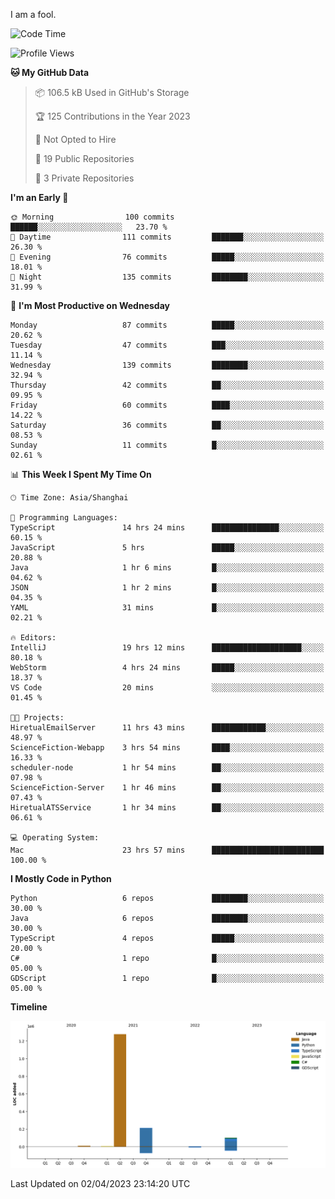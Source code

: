 I am a fool.

<!--START_SECTION:waka-->
![Code Time](http://img.shields.io/badge/Code%20Time-247%20hrs%2049%20mins-blue)

![Profile Views](http://img.shields.io/badge/Profile%20Views-3-blue)

**🐱 My GitHub Data** 

> 📦 106.5 kB Used in GitHub's Storage 
 > 
> 🏆 125 Contributions in the Year 2023
 > 
> 🚫 Not Opted to Hire
 > 
> 📜 19 Public Repositories 
 > 
> 🔑 3 Private Repositories 
 > 
**I'm an Early 🐤** 

```text
🌞 Morning                100 commits         ██████░░░░░░░░░░░░░░░░░░░   23.70 % 
🌆 Daytime                111 commits         ███████░░░░░░░░░░░░░░░░░░   26.30 % 
🌃 Evening                76 commits          █████░░░░░░░░░░░░░░░░░░░░   18.01 % 
🌙 Night                  135 commits         ████████░░░░░░░░░░░░░░░░░   31.99 % 
```
📅 **I'm Most Productive on Wednesday** 

```text
Monday                   87 commits          █████░░░░░░░░░░░░░░░░░░░░   20.62 % 
Tuesday                  47 commits          ███░░░░░░░░░░░░░░░░░░░░░░   11.14 % 
Wednesday                139 commits         ████████░░░░░░░░░░░░░░░░░   32.94 % 
Thursday                 42 commits          ██░░░░░░░░░░░░░░░░░░░░░░░   09.95 % 
Friday                   60 commits          ████░░░░░░░░░░░░░░░░░░░░░   14.22 % 
Saturday                 36 commits          ██░░░░░░░░░░░░░░░░░░░░░░░   08.53 % 
Sunday                   11 commits          █░░░░░░░░░░░░░░░░░░░░░░░░   02.61 % 
```


📊 **This Week I Spent My Time On** 

```text
🕑︎ Time Zone: Asia/Shanghai

💬 Programming Languages: 
TypeScript               14 hrs 24 mins      ███████████████░░░░░░░░░░   60.15 % 
JavaScript               5 hrs               █████░░░░░░░░░░░░░░░░░░░░   20.88 % 
Java                     1 hr 6 mins         █░░░░░░░░░░░░░░░░░░░░░░░░   04.62 % 
JSON                     1 hr 2 mins         █░░░░░░░░░░░░░░░░░░░░░░░░   04.35 % 
YAML                     31 mins             █░░░░░░░░░░░░░░░░░░░░░░░░   02.21 % 

🔥 Editors: 
IntelliJ                 19 hrs 12 mins      ████████████████████░░░░░   80.18 % 
WebStorm                 4 hrs 24 mins       █████░░░░░░░░░░░░░░░░░░░░   18.37 % 
VS Code                  20 mins             ░░░░░░░░░░░░░░░░░░░░░░░░░   01.45 % 

🐱‍💻 Projects: 
HiretualEmailServer      11 hrs 43 mins      ████████████░░░░░░░░░░░░░   48.97 % 
ScienceFiction-Webapp    3 hrs 54 mins       ████░░░░░░░░░░░░░░░░░░░░░   16.33 % 
scheduler-node           1 hr 54 mins        ██░░░░░░░░░░░░░░░░░░░░░░░   07.98 % 
ScienceFiction-Server    1 hr 46 mins        ██░░░░░░░░░░░░░░░░░░░░░░░   07.43 % 
HiretualATSService       1 hr 34 mins        ██░░░░░░░░░░░░░░░░░░░░░░░   06.61 % 

💻 Operating System: 
Mac                      23 hrs 57 mins      █████████████████████████   100.00 % 
```

**I Mostly Code in Python** 

```text
Python                   6 repos             ████████░░░░░░░░░░░░░░░░░   30.00 % 
Java                     6 repos             ████████░░░░░░░░░░░░░░░░░   30.00 % 
TypeScript               4 repos             █████░░░░░░░░░░░░░░░░░░░░   20.00 % 
C#                       1 repo              █░░░░░░░░░░░░░░░░░░░░░░░░   05.00 % 
GDScript                 1 repo              █░░░░░░░░░░░░░░░░░░░░░░░░   05.00 % 
```



**Timeline**

![Lines of Code chart](https://raw.githubusercontent.com/VeejaLiu/VeejaLiu/master/assets/bar_graph.png)


 Last Updated on 02/04/2023 23:14:20 UTC
<!--END_SECTION:waka-->
